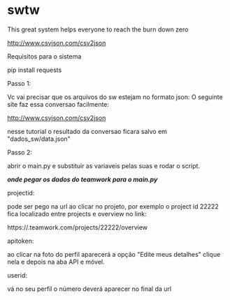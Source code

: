 # swtw
This great system helps everyone to reach the burn down zero

http://www.csvjson.com/csv2json

Requisitos para o sistema

pip install requests

Passo 1:

Vc vai precisar que os arquivos do sw estejam no formato json:
O seguinte site faz essa conversao facilmente:

http://www.csvjson.com/csv2json

nesse tutorial o resultado da conversao ficara salvo em "dados_sw/data.json"


Passo 2:

abrir o main.py e substituir as variaveis pelas suas e rodar o script.

_**onde pegar os dados do teamwork para o main.py**_

projectid:

pode ser pego na url ao clicar no projeto, por exemplo o project id 22222 fica
localizado entre projects e overview no link:

https://<empresa>.teamwork.com/projects/22222/overview


apitoken:

ao clicar na foto do perfil aparecerá a opção "Edite meus detalhes" clique nela e depois na aba API e móvel.

userid:

vá no seu perfil o número deverá aparecer no final da url
